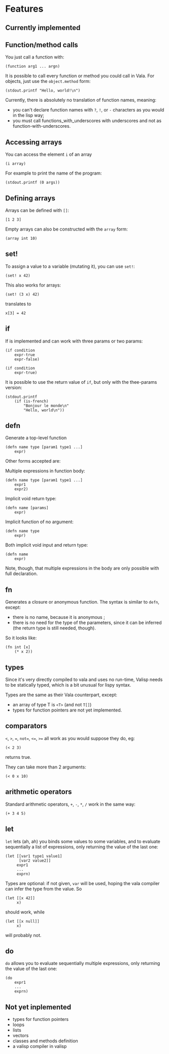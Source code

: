 Features
========

Currently implemented
---------------------

## Function/method calls ##

You just call a function with:

```
(function arg1 ... argn)
```

It is possible to call every function or method you could call in
Vala. For objects, just use the `object.method` form:

```
(stdout.printf "Hello, world!\n")
```

Currently, there is absolutely no translation of function names,
meaning: 

* you can't declare function names with `?`, `!`, or `-` characters as
  you would in the lisp way;
* you must call functions_with_underscores with underscores and not as
  function-with-underscores.
  
## Accessing arrays ##

You can access the element `i` of an array 

```
(i array)
```

For example to print the name of the program:

```
(stdout.printf (0 args))
```

## Defining arrays ##

Arrays can be defined with `[]`:

```
[1 2 3]
```

Empty arrays can also be constructed with the `array` form:

```
(array int 10)
```

## set! ##

To assign a value to a variable (mutating it), you can use `set!`:

```
(set! x 42)
```

This also works for arrays:

```
(set! (3 x) 42)
```

translates to

```
x[3] = 42
```

## if ##

If is implemented and can work with three params or two params:

```
(if condition
    expr-true
    expr-false)
```

```
(if condition
    expr-true)
```

It is possible to use the return value of `if`, but only with the
thee-params version:

```
(stdout.printf 
    (if (is-french)
        "Bonjour le monde\n"
        "Hello, world\n"))
```


## defn ##

Generate a top-level function
```
(defn name type [param1 type1 ...]
    expr)
```
Other forms accepted are: 

Multiple expressions in function body:
```
(defn name type [param1 type1 ...]
    expr1
    expr2)
```

Implicit void return type:
```
(defn name [params]
    expr)
```

Implicit function of no argument:
```
(defn name type
    expr)
```

Both implicit void input and return type:
```
(defn name
    expr)
```

Note, though, that multiple expressions in the body are only possible
with full declaration.

## fn ##

Generates a closure or anonymous function. The syntax is similar to
`defn`, except:

* there is no name, because it is anonymous ;
* there is no need for the type of the parameters, since it can be
  inferred (the return type is still needed, though).
  
So it looks like:

```
(fn int [x]
    (* x 2))
```

## types ##

Since it's very directly compiled to vala and uses no run-time, Valisp
needs to be statically typed, which is a bit unusual for lispy syntax.

Types are the same as their Vala counterpart, except:

* an array of type T is `<T>` (and not `T[]`)
* types for function pointers are not yet implemented.

## comparators ##

`<`, `>`, `=`, `not=`, `<=`, `>=` all work as you would suppose they do, eg:

```
(< 2 3)
```

returns true.

They can take more than 2 arguments:

```
(< 0 x 10)
```

## arithmetic operators ##

Standard arithmetic operators, `+`, `-`, `*`, `/` work in the same
way: 

```
(+ 3 4 5)
```

## let ##

`let` lets (ah, ah) you binds some values to some variables, and to
evaluate sequentially a list of expressions, only returning the value
of the last one:

```
(let [[var1 type1 value1]
      [var2 value2]]
     expr1
     ...
     exprn)
```

Types are optional: if not given, `var` will be used, hoping the vala
compiler can infer the type from the value. So

```
(let [[x 42]]
     x)
```

should work, while

```
(let [[x null]]
     x)
```

will probably not.

## do ##

`do` allows you to evaluate sequentially multiple expressions, only
returning the value of the last one:

```
(do
    expr1
    ...
    exprn)
```

Not yet inplemented
-------------------

* types for function pointers
* loops
* lists
* vectors
* classes and methods definition
* a valisp compiler in valisp
